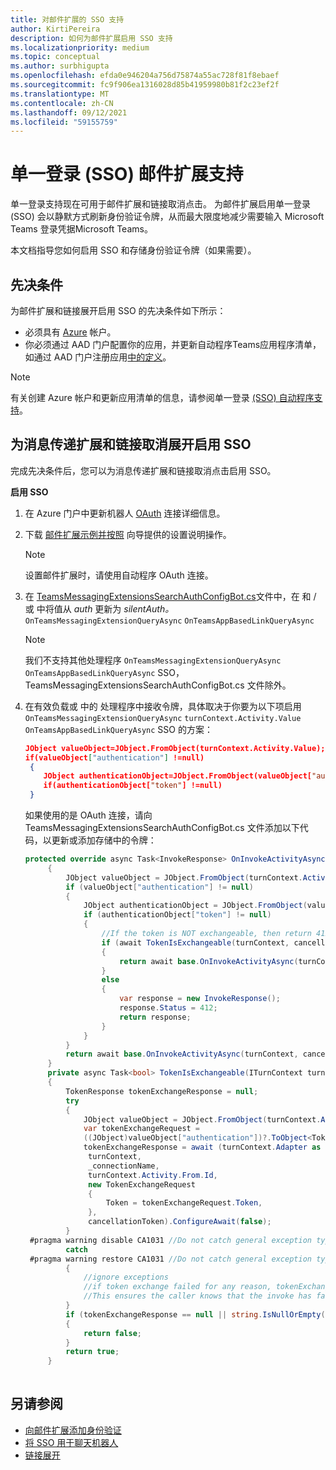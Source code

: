 ```yaml
---
title: 对邮件扩展的 SSO 支持
author: KirtiPereira
description: 如何为邮件扩展启用 SSO 支持
ms.localizationpriority: medium
ms.topic: conceptual
ms.author: surbhigupta
ms.openlocfilehash: efda0e946204a756d75874a55ac728f81f8ebaef
ms.sourcegitcommit: fc9f906ea1316028d85b41959980b81f2c23ef2f
ms.translationtype: MT
ms.contentlocale: zh-CN
ms.lasthandoff: 09/12/2021
ms.locfileid: "59155759"
---
```

# <a name="single-sign-on-sso-support-for-messaging-extensions"></a>单一登录 (SSO) 邮件扩展支持
 
单一登录支持现在可用于邮件扩展和链接取消点击。 为邮件扩展启用单一登录 (SSO) 会以静默方式刷新身份验证令牌，从而最大限度地减少需要输入 Microsoft Teams 登录凭据Microsoft Teams。

本文档指导您如何启用 SSO 和存储身份验证令牌（如果需要）。

## <a name="prerequisites"></a>先决条件

为邮件扩展和链接展开启用 SSO 的先决条件如下所示：
* 必须具有 [Azure](https://azure.microsoft.com/free/) 帐户。
* 你必须通过 AAD 门户配置你的应用，并更新自动程序Teams应用程序清单，如通过 AAD 门户注册应用[中的定义](../../bots/how-to/authentication/auth-aad-sso-bots.md#register-your-app-through-the-aad-portal)。

> [!NOTE]
> 有关创建 Azure 帐户和更新应用清单的信息，请参阅单一登录 [ (SSO) 自动程序支持](../../bots/how-to/authentication/auth-aad-sso-bots.md)。

## <a name="enable-sso-for-messaging-extensions-and-link-unfurling"></a>为消息传递扩展和链接取消展开启用 SSO

完成先决条件后，您可以为消息传递扩展和链接取消点击启用 SSO。

**启用 SSO**
1. 在 Azure 门户中更新机器人 [OAuth](../../bots/how-to/authentication/auth-aad-sso-bots.md#update-the-azure-portal-with-the-oauth-connection) 连接详细信息。
2. 下载 [邮件扩展示例并按照](https://github.com/microsoft/BotBuilder-Samples/tree/main/samples/csharp_dotnetcore/52.teams-messaging-extensions-search-auth-config) 向导提供的设置说明操作。
   > [!NOTE]
   > 设置邮件扩展时，请使用自动程序 OAuth 连接。
3. 在 [TeamsMessagingExtensionsSearchAuthConfigBot.cs](https://github.com/microsoft/BotBuilder-Samples/tree/main/samples/csharp_dotnetcore/52.teams-messaging-extensions-search-auth-config/Bots/TeamsMessagingExtensionsSearchAuthConfigBot.cs)文件中，在 和 / 或 中将值从 *auth* 更新为 *silentAuth。* `OnTeamsMessagingExtensionQueryAsync` `OnTeamsAppBasedLinkQueryAsync`  

    > [!NOTE]
    > 我们不支持其他处理程序 `OnTeamsMessagingExtensionQueryAsync` `OnTeamsAppBasedLinkQueryAsync` SSO，TeamsMessagingExtensionsSearchAuthConfigBot.cs 文件除外。
   
4. 在有效负载或 中的 处理程序中接收令牌，具体取决于你要为以下项启用 `OnTeamsMessagingExtensionQueryAsync` `turnContext.Activity.Value` `OnTeamsAppBasedLinkQueryAsync` SSO 的方案：

    ```json
    JObject valueObject=JObject.FromObject(turnContext.Activity.Value);
    if(valueObject["authentication"] !=null)
     {
        JObject authenticationObject=JObject.FromObject(valueObject["authentication"]);
        if(authenticationObject["token"] !=null)
     }
    
     ```
  
    如果使用的是 OAuth 连接，请向 TeamsMessagingExtensionsSearchAuthConfigBot.cs 文件添加以下代码，以更新或添加存储中的令牌：
    
   ```C#
   protected override async Task<InvokeResponse> OnInvokeActivityAsync(ITurnContext<IInvokeActivity> turnContext, CancellationToken cancellationToken)
        {
            JObject valueObject = JObject.FromObject(turnContext.Activity.Value);
            if (valueObject["authentication"] != null)
            {
                JObject authenticationObject = JObject.FromObject(valueObject["authentication"]);
                if (authenticationObject["token"] != null)
                {
                    //If the token is NOT exchangeable, then return 412 to require user consent
                    if (await TokenIsExchangeable(turnContext, cancellationToken))
                    {
                        return await base.OnInvokeActivityAsync(turnContext, cancellationToken).ConfigureAwait(false);
                    }
                    else
                    {
                        var response = new InvokeResponse();
                        response.Status = 412;
                        return response;
                    }
                }
            }
            return await base.OnInvokeActivityAsync(turnContext, cancellationToken).ConfigureAwait(false);
        }
        private async Task<bool> TokenIsExchangeable(ITurnContext turnContext, CancellationToken cancellationToken)
        {
            TokenResponse tokenExchangeResponse = null;
            try
            {
                JObject valueObject = JObject.FromObject(turnContext.Activity.Value);
                var tokenExchangeRequest =
                ((JObject)valueObject["authentication"])?.ToObject<TokenExchangeInvokeRequest>();
                tokenExchangeResponse = await (turnContext.Adapter as IExtendedUserTokenProvider).ExchangeTokenAsync(
                 turnContext,
                 _connectionName,
                 turnContext.Activity.From.Id,
                 new TokenExchangeRequest
                 {
                     Token = tokenExchangeRequest.Token,
                 },
                 cancellationToken).ConfigureAwait(false);
            }
    #pragma warning disable CA1031 //Do not catch general exception types (ignoring, see comment below)
            catch
    #pragma warning restore CA1031 //Do not catch general exception types
            {
                //ignore exceptions
                //if token exchange failed for any reason, tokenExchangeResponse above remains null, and a failure invoke response is sent to the caller.
                //This ensures the caller knows that the invoke has failed.
            }
            if (tokenExchangeResponse == null || string.IsNullOrEmpty(tokenExchangeResponse.Token))
            {
                return false;
            }
            return true;
        }
    
    ```    

## <a name="see-also"></a>另请参阅

* [向邮件扩展添加身份验证](add-authentication.md)
* [将 SSO 用于聊天机器人](../../bots/how-to/authentication/auth-aad-sso-bots.md)
* [链接展开](link-unfurling.md)

